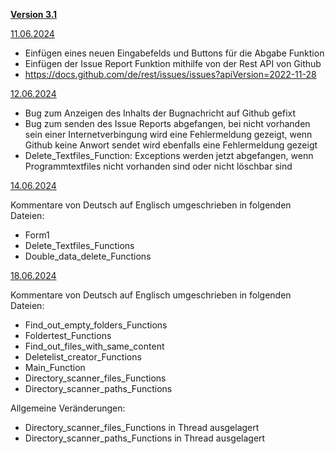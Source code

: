 <ins>**Version 3.1**</ins>

<ins>11.06.2024</ins>

- Einfügen eines neuen Eingabefelds und Buttons für die Abgabe Funktion
- Einfügen der Issue Report Funktion mithilfe von der Rest API von Github
- https://docs.github.com/de/rest/issues/issues?apiVersion=2022-11-28

<ins>12.06.2024</ins>

- Bug zum Anzeigen des Inhalts der Bugnachricht auf Github gefixt
- Bug zum senden des Issue Reports abgefangen, bei nicht vorhanden sein einer
  Internetverbingung wird eine Fehlermeldung gezeigt, wenn Github keine Anwort sendet wird 
  ebenfalls eine Fehlermeldung gezeigt
- Delete_Textfiles_Function: Exceptions werden jetzt abgefangen, wenn Programmtextfiles
  nicht vorhanden sind oder nicht löschbar sind

<ins>14.06.2024</ins>
  
Kommentare von Deutsch auf Englisch umgeschrieben in folgenden Dateien:<br>
- Form1
- Delete_Textfiles_Functions
- Double_data_delete_Functions

<ins>18.06.2024</ins>

Kommentare von Deutsch auf Englisch umgeschrieben in folgenden Dateien:<br>
- Find_out_empty_folders_Functions
- Foldertest_Functions
- Find_out_files_with_same_content
- Deletelist_creator_Functions
- Main_Function
- Directory_scanner_files_Functions
- Directory_scanner_paths_Functions

Allgemeine Veränderungen:<br>
- Directory_scanner_files_Functions in Thread ausgelagert 
- Directory_scanner_paths_Functions in Thread ausgelagert
